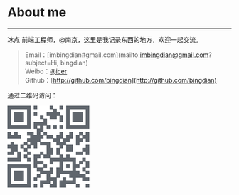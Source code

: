 # About me

----------------

冰点 前端工程师，@南京，这里是我记录东西的地方，欢迎一起交流。

> Email：[imbingdian#gmail.com](mailto:imbingdian@gmail.com?subject=Hi, bingdian) <br />
> Weibo：[@icer](http://weibo.com/wlog)<br />
> Github：[http://github.com/bingdian](http://github.com/bingdian)

通过二维码访问：

<img src="/files/img/wlog-qr.png" alt="通过二维码访问" />
